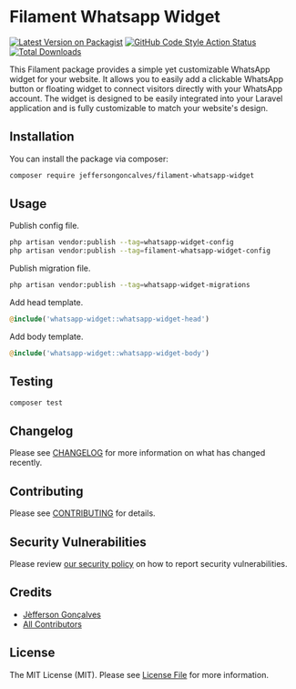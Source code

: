 # Filament Whatsapp Widget

[![Latest Version on Packagist](https://img.shields.io/packagist/v/jeffersongoncalves/filament-whatsapp-widget.svg?style=flat-square)](https://packagist.org/packages/jeffersongoncalves/filament-whatsapp-widget)
[![GitHub Code Style Action Status](https://img.shields.io/github/actions/workflow/status/jeffersongoncalves/filament-whatsapp-widget/fix-php-code-style-issues.yml?branch=master&label=code%20style&style=flat-square)](https://github.com/jeffersongoncalves/filament-whatsapp-widget/actions?query=workflow%3A"Fix+PHP+code+styling"+branch%3Amaster)
[![Total Downloads](https://img.shields.io/packagist/dt/jeffersongoncalves/filament-whatsapp-widget.svg?style=flat-square)](https://packagist.org/packages/jeffersongoncalves/filament-whatsapp-widget)

This Filament package provides a simple yet customizable WhatsApp widget for your website. It allows you to easily add a clickable WhatsApp button or floating widget to connect visitors directly with your WhatsApp account. The widget is designed to be easily integrated into your Laravel application and is fully customizable to match your website's design.

## Installation

You can install the package via composer:

```bash
composer require jeffersongoncalves/filament-whatsapp-widget
```

## Usage

Publish config file.

```bash
php artisan vendor:publish --tag=whatsapp-widget-config
php artisan vendor:publish --tag=filament-whatsapp-widget-config
```

Publish migration file.

```bash
php artisan vendor:publish --tag=whatsapp-widget-migrations
```

Add head template.

```php
@include('whatsapp-widget::whatsapp-widget-head')
```

Add body template.

```php
@include('whatsapp-widget::whatsapp-widget-body')
```

## Testing

```bash
composer test
```

## Changelog

Please see [CHANGELOG](CHANGELOG.md) for more information on what has changed recently.

## Contributing

Please see [CONTRIBUTING](.github/CONTRIBUTING.md) for details.

## Security Vulnerabilities

Please review [our security policy](../../security/policy) on how to report security vulnerabilities.

## Credits

- [Jèfferson Gonçalves](https://github.com/jeffersongoncalves)
- [All Contributors](../../contributors)

## License

The MIT License (MIT). Please see [License File](LICENSE.md) for more information.
